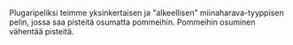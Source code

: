 Plugaripeliksi teimme yksinkertaisen ja "alkeellisen" miinaharava-tyyppisen pelin, jossa saa pisteitä osumatta pommeihin. Pommeihin osuminen vähentää pisteitä.
